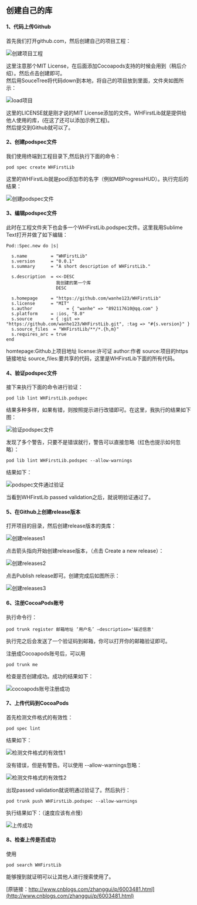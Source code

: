 
## 创建自己的库

#### 1、代码上传Github

首先我们打开github.com，然后创建自己的项目工程：

![创建项目工程](/images/create_repository.png)

这里注意那个MIT License，在后面添加Cocoapods支持的时候会用到（稍后介绍）。然后点击创建即可。  
 然后用SouceTree将代码down到本地，将自己的项目放到里面，文件夹如图所示：
 
 ![load项目](/images/download.png)
 
 这里的LICENSE就是刚才说的MIT License添加的文件。WHFirstLib就是提供给他人使用的库，(在这了还可以添加示例工程)。  
然后提交到Github就可以了。

#### 2、创建podspec文件
我们使用终端到工程目录下,然后执行下面的命令：
```
pod spec create WHFirstLib
```
这里的WHFirstLib就是pod添加市的名字（例如MBProgressHUD）。执行完后的结果：

![创建podspec文件](/images/create1.png)

#### 3、编辑podspec文件
此时在工程文件夹下也会多一个WHFirstLib.podspec文件。这里我用Sublime Text打开并做了如下编辑：
```
Pod::Spec.new do |s|

  s.name         = "WHFirstLib"
  s.version      = "0.0.1"
  s.summary      = "A short description of WHFirstLib."

  s.description  = <<-DESC
                   我创建的第一个库
                   DESC

  s.homepage     = "https://github.com/wanhe123/WHFirstLib"
  s.license      = "MIT"
  s.author             = { "wanhe" => "892117610@qq.com" }
  s.platform     = :ios, "8.0"
  s.source       = { :git => "https://github.com/wanhe123/WHFirstLib.git", :tag => "#{s.version}" }
  s.source_files  = "WHFirstLib/**/*.{h,m}"
  s.requires_arc = true
end
```
homtepage:Github上项目地址
license:许可证
author:作者
source:项目的https链接地址
source_files:要共享的代码，这里是WHFirstLib下面的所有代码。

#### 4、验证podspec文件

接下来执行下面的命令进行验证：
```
pod lib lint WHFirstLib.podspec
```
结果多种多样，如果有错，则按照提示进行改错即可。在这里，我执行的结果如下图：

![验证podspec文件](/images/warning1.png)

发现了多个警告，只要不是错误就行，警告可以直接忽略（红色也提示如何忽略）：
```
pod lib lint WHFirstLib.podspec --allow-warnings
```
结果如下：

![podspec文件通过验证](/images/validation.png)

当看到WHFirstLib passed validation之后，就说明验证通过了。

#### 5、在Github上创建release版本

打开项目的目录，然后创建release版本的类库：

![创建releases1](/images/create_releases1.png)

点击箭头指向开始创建release版本，（点击 Create a new release）：

![创建releases2](/images/create_releases2.png)

点击Publish release即可。创建完成后如图所示：

![创建releases3](/images/create_releases3.png)


#### 6、注册CocoaPods账号

执行命令行：
```
pod trunk register 邮箱地址 ‘用户名’ —description='描述信息'
```
执行完之后会发送了一个验证码到邮箱，你可以打开你的邮箱验证即可。

注册成Cocoapods账号后，可以用
```
pod trunk me
```
检查是否创建成功。成功的结果如下：

![cocoapods账号注册成功](/images/registered_account.png)


#### 7、上传代码到CocoaPods

首先检测文件格式的有效性：
```
pod spec lint
```
结果如下： 

![检测文件格式的有效性1](/images/test_validity1.png)

没有错误，但是有警告。可以使用 --allow-warnings忽略：

![检测文件格式的有效性2](/images/test_validity2.png)

出现passed validation就说明通过验证了。然后执行：

```
pod trunk push WHFirstLib.podspec --allow-warnings
```
执行结果如下：（速度应该有点慢）

![上传成功](/images/upload_success.png)

#### 8、检查上传是否成功

使用
```
pod search WHFirstLib
```
能够搜到就证明可以让其他人进行搜索使用了。



[原链接：http://www.cnblogs.com/zhanggui/p/6003481.html](http://www.cnblogs.com/zhanggui/p/6003481.html)

